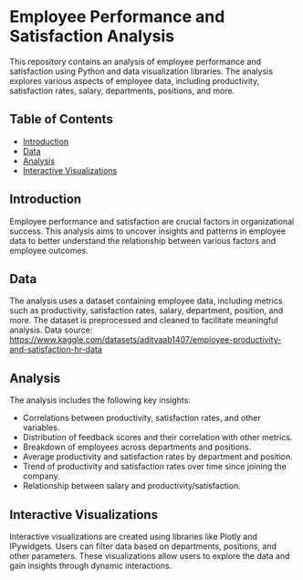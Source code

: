 # Employee Performance and Satisfaction Analysis

This repository contains an analysis of employee performance and satisfaction using Python and data visualization libraries. The analysis explores various aspects of employee data, including productivity, satisfaction rates, salary, departments, positions, and more.

## Table of Contents

- [Introduction](#introduction)
- [Data](#data)
- [Analysis](#analysis)
- [Interactive Visualizations](#interactive-visualizations)

## Introduction

Employee performance and satisfaction are crucial factors in organizational success. This analysis aims to uncover insights and patterns in employee data to better understand the relationship between various factors and employee outcomes.

## Data

The analysis uses a dataset containing employee data, including metrics such as productivity, satisfaction rates, salary, department, position, and more. The dataset is preprocessed and cleaned to facilitate meaningful analysis.
Data source: https://www.kaggle.com/datasets/adityaab1407/employee-productivity-and-satisfaction-hr-data

## Analysis

The analysis includes the following key insights:

- Correlations between productivity, satisfaction rates, and other variables.
- Distribution of feedback scores and their correlation with other metrics.
- Breakdown of employees across departments and positions.
- Average productivity and satisfaction rates by department and position.
- Trend of productivity and satisfaction rates over time since joining the company.
- Relationship between salary and productivity/satisfaction.

## Interactive Visualizations

Interactive visualizations are created using libraries like Plotly and IPywidgets. Users can filter data based on departments, positions, and other parameters. These visualizations allow users to explore the data and gain insights through dynamic interactions.
